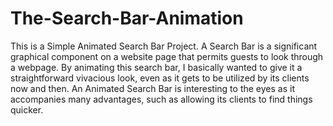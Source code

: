 # The-Search-Bar-Animation
This is a Simple Animated Search Bar Project.
A Search Bar is a significant graphical component on a website page that permits guests to look through a webpage. By animating this search bar, I basically wanted to give it a straightforward vivacious look, even as it gets to be utilized by its clients now and then.
An Animated Search Bar is interesting to the eyes as it accompanies many advantages, such as allowing its clients to find things quicker.
